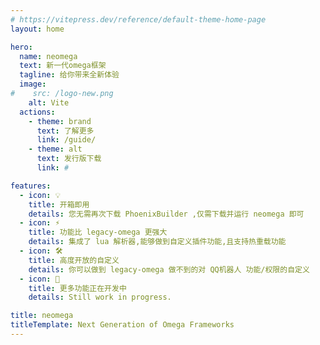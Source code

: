 ```yaml
---
# https://vitepress.dev/reference/default-theme-home-page
layout: home

hero:
  name: neomega
  text: 新一代omega框架
  tagline: 给你带来全新体验
  image:
#    src: /logo-new.png
    alt: Vite
  actions:
    - theme: brand
      text: 了解更多
      link: /guide/
    - theme: alt
      text: 发行版下载
      link: #

features:
  - icon: 💡
    title: 开箱即用
    details: 您无需再次下载 PhoenixBuilder ,仅需下载并运行 neomega 即可
  - icon: ⚡️
    title: 功能比 legacy-omega 更强大
    details: 集成了 lua 解析器,能够做到自定义插件功能,且支持热重载功能
  - icon: 🛠️
    title: 高度开放的自定义
    details: 你可以做到 legacy-omega 做不到的对 QQ机器人 功能/权限的自定义
  - icon: 🚧
    title: 更多功能正在开发中
    details: Still work in progress.

title: neomega
titleTemplate: Next Generation of Omega Frameworks
---
```

